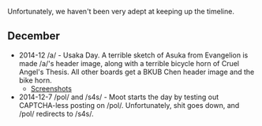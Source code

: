 Unfortunately, we haven't been very adept at keeping up the timeline.

## December

* 2014-12 /a/ - Usaka Day. A terrible sketch of Asuka from Evangelion is made /a/'s header image, along with a terrible bicycle horn of Cruel Angel's Thesis. All other boards get a BKUB Chen header image and the bike horn. 
  * [Screenshots](http://imgur.com/a/UZyVs)
* 2014-12-7 /pol/ and /s4s/ - Moot starts the day by testing out CAPTCHA-less posting on /pol/. Unfortunately, shit goes down, and /pol/ redirects to /s4s/.